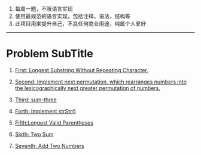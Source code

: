1. 每周一题，不限语言实现
2. 使用最规范的语言实现，包括注释，语法，结构等
3. 此项目用来提升自己，不具任何商业用途，纯属个人爱好

---
# Problem SubTitle

1. [First: Longest Substring Without Repeating Character.](https://github.com/yuxinfeng/applo_letcode/blob/master/First/Solution.java)
2. [Second: Implement next permutation, which rearranges numbers into the lexicographically next greater
permutation of numbers.](https://github.com/yuxinfeng/applo_letcode/blob/master/Second/Solution.java)
3. [Third: sum-three](https://github.com/yuxinfeng/applo_letcode/blob/master/Third/Solution1.java)
4. [Forth: Implement
   strStr()](https://github.com/yuxinfeng/applo_letcode/blob/master/Forth/Solution2.java)
5. [Fifth:Longest Valid
   Parentheses](https://github.com/yuxinfeng/applo_letcode/blob/master/Fifth/SolutionFivfth.java)
6. [Sixth: Two Sum](https://github.com/yuxinfeng/applo_letcode/blob/master/Fifth/SolutionSixTh.java)

7. [Seventh: Add Two Numbers](https://github.com/yuxinfeng/applo_letcode/blob/master/Fifth/SolutionSixTh.java)
